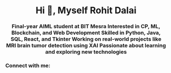 <h1 align="center">Hi 👋, Myself Rohit Dalai</h1>
<h3 align="center">Final-year AIML student at BIT Mesra Interested in CP, ML, Blockchain, and Web Development Skilled in Python, Java, SQL, React, and Tkinter Working on real-world projects like MRI brain tumor detection using XAI Passionate about learning and exploring new technologies</h3>

<h3 align="left">Connect with me:</h3>
<p align="left">
</p>
